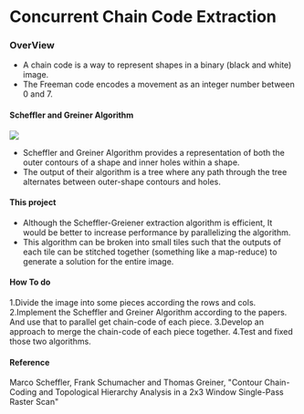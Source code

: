# Concurrent Chain Code Extraction



### OverView 
* A chain code is a way to represent shapes in a binary (black and white) image. 
* The Freeman code encodes a movement as an integer number between 0 and 7. 



#### Scheffler and Greiner Algorithm
![](https://s3.amazonaws.com/f.cl.ly/items/3P3s083s3e1S1Q2V331O/D64DBF97-6256-459A-B26B-F7D3F16D2CC7.png?v=d040714d)

* Scheffler and Greiner Algorithm provides a representation of both the outer contours of a shape and inner holes within a shape. 
* The output of their algorithm is a tree where any path through the tree alternates between outer-shape contours and holes.



#### This project
* Although the Scheffler-Greiener extraction algorithm is efficient,
It would be better to increase performance by parallelizing the algorithm. 
* This algorithm can be broken into small tiles such that the outputs of each tile can be stitched together 
(something like a map-reduce) to generate a solution for the entire image. 



#### How To do
1.Divide the image into some pieces according the rows and cols.
2.Implement the Scheffler and Greiner Algorithm according to the papers. And use that to  parallel get chain-code of each piece. 
3.Develop an approach to merge the chain-code of each piece together. 
4.Test and fixed those two algorithms.




#### Reference 
Marco Scheffler, Frank Schumacher and Thomas Greiner, "Contour Chain-Coding and Topological Hierarchy Analysis in a 2x3 Window Single-Pass Raster Scan"
